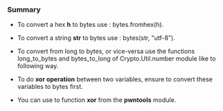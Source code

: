 ### Summary

* To convert a hex __h__ to bytes use : bytes.fromhex(h).

* To convert a string __str__ to bytes use : bytes(str, "utf-8").

* To convert from long to bytes, or vice-versa use the functions long_to_bytes and bytes_to_long of Crypto.Util.number module like to following way.

* To do __xor operation__ between two variables, ensure to convert these variables to bytes first.

* You can use to function __xor__ from the __pwntools__ module.
